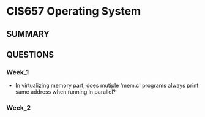 # CIS657 Operating System 

## SUMMARY

## QUESTIONS

### Week_1
- In virtualizing memory part, does mutiple 'mem.c' programs always print same address when running in parallel? 

### Week_2